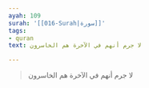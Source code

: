 ```yaml
---
ayah: 109
surah: '[[016-Surah|سورة]]'
tags:
- quran
text: لا جرم أنهم في الآخرة هم الخاسرون

---
```

> لا جرم أنهم في الآخرة هم الخاسرون
